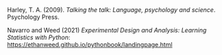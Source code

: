 
Harley, T. A. (2009). _Talking the talk: Language, psychology and science_. Psychology Press.

Navarro and Weed (2021) _Experimental Design and Analysis: Learning Statistics with Python_: https://ethanweed.github.io/pythonbook/landingpage.html

